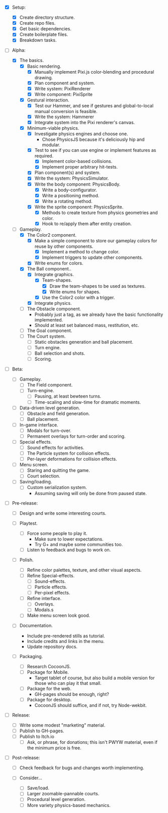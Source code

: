 - [x]   Setup:

    - [x]   Create directory structure.
    - [x]   Create repo files.
    - [x]   Get basic dependencies.
    - [x]   Create boilerplate files.
    - [x]   Breakdown tasks.

- [ ]   Alpha:

    - [x]   The basics.
        - [x]   Basic rendering.
            - [x]   Manually implement Pixi.js color-blending and procedural drawing.
            - [x]   Plan component and system.
            - [x]   Write system: PixiRenderer
            - [x]   Write component: PixiSprite
        - [x]   Gestural interaction.
            - [x]   Test our Hammer, and see if gestures and global-to-local manual conversion is feasible.
            - [x]   Write the system: Hammerer
            - [x]   Integrate system into the Pixi renderer's canvas.
        - [x]   Minimum-viable physics.
            - [x]   Investigate physics engines and choose one.
                -   Chose PhysicsJS because it's deliciously hip and modular.
            - [x]   Test to see if you can use engine or implement features as required.
                - [x]   Implement color-based collisions.
                - [x]   Implement proper arbitrary hit-tests.
            - [x]   Plan component(s) and system.
            - [x]   Write the system: PhysicsSimulator.
            - [x]   Write the body component: PhysicsBody.
                - [x] Write a body-configurator.
                - [x] Write a positioning method.
                - [x] Write a rotating method.
            - [x]   Write the sprite component: PhysicsSprite.
                - [x] Methods to create texture from physics geometries and color.
                - [x] Hook to re/apply them after entity creation.
    - [ ]   Gameplay.
        - [x]   The Color2 component.
            - [x]   Make a simple component to store our gameplay colors for reuse by other components.
                - [x]   Implement a method to change color.
                - [x]   Implement triggers to update other components.
            - [x]   Write enums for colors.
        - [x]   The Ball component..
            - [x]   Integrate graphics.
                - [x]   Team-shapes.
                    - [X]   Draw the team-shapes to be used as textures.
                    - [x]   Write enums for shapes.
                - [x]   Use the Color2 color with a trigger.
            - [x]   Integrate physics.
        - [ ]   The Obstacle component.
            -   Probably just a tag, as we already have the basic functionality implemented.
            -   Should at least set balanced mass, restitution, etc.
        - [ ]   The Goal component.
        - [ ]   The Court system.
            - [ ]   Static obstacles generation and ball placement.
            - [ ]   Turn engine.
            - [ ]   Ball selection and shots.
            - [ ]   Scoring.

- [ ]   Beta:

    - [ ]   Gameplay.
        - [ ]   The Field component.
        - [ ]   Turn-engine.
            - [ ]   Pausing, at least bewteen turns.
            - [ ]   Time-scaling and slow-time for dramatic moments.
    
    - [ ]   Data-driven level generation.
        - [ ]   Obstacle and field generation.
         - [ ]   Ball placement.
    
    - [ ]   In-game interface.
        - [ ]   Modals for turn-over.
        - [ ]   Permanent overlays for turn-order and scoring.
    
    - [ ]   Special effects.
        - [ ]   Sound effects for activities.
        - [ ]   The Particle system for collision effects.
        - [ ]   Per-layer deformations for collision effects.
        
    - [ ]   Menu screen.
        - [ ]   Staring and quitting the game.
        - [ ]   Court selection.
        
    - [ ]   Saving/loading.
        - [ ]   Custom serialization system.
            -   Assuming saving will only be done from paused state.
        
- [ ]   Pre-release:

    - [ ]   Design and write some interesting courts.
    
    - [ ]   Playtest.
        - [ ]   Force some people to play it.
            -   Make sure to lower expectations.
            -   Try G+ and maybe some communities too.
        - [ ]   Listen to feedback and bugs to work on.
        
    - [ ]   Polish.
        - [ ]   Refine color palettes, texture, and other visual aspects.
        - [ ]   Refine Special-effects.
            - [ ]   Sound-effects.
            - [ ]   Particle effects.
            - [ ]   Per-pixel effects.
        - [ ]   Refine interface.
            - [ ]   Overlays.
            - [ ]   Modals.s
        - [ ]   Make menu screen look good.
        
    - [ ]   Documentation.
        -   Include pre-rendered stills as tutorial.
        -   Include credits and links in the menu.
        -   Update repository docs.

    - [ ]   Packaging.
        - [ ]   Research CocoonJS.
        - [ ]   Package for Mobile.
            -   Target tablet of course, but also build a mobile version for those who can play it that small.
        - [ ]   Package for the web.
            -   GH-pages should be enough, right?
        - [ ]   Package for desktop.
            -   CocoonJS should suffice, and if not, try Node-wekbit.

- [ ]   Release:

    - [ ]   Write some modest "marketing" material.
    - [ ]   Publish to GH-pages.
    - [ ]   Publish to Itch.io
        - [ ]   Ask, or phrase, for donations; this isn't PWYW material, even if the minimum price is free.
    
- [ ]   Post-release:

    - [ ]   Check feedback for bugs and changes worth implementing.

    - [ ]   Consider...
        - [ ]   Save/load.
        - [ ]   Larger zoomable-pannable courts.
        - [ ]   Procedural level generation.
        - [ ]   More variety physics-based mechanics.